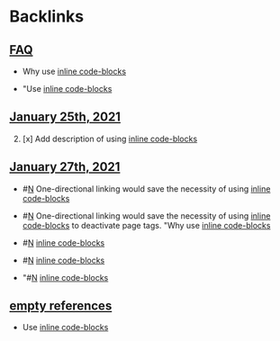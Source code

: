 
# Backlinks
## [FAQ](<FAQ.md>)
- Why use [inline code-blocks](<inline code-blocks.md>)

- "Use [inline code-blocks](<inline code-blocks.md>)

## [January 25th, 2021](<January 25th, 2021.md>)
2. [x] Add description of using [inline code-blocks](<inline code-blocks.md>)

## [January 27th, 2021](<January 27th, 2021.md>)
- #[N](<N.md>) One-directional linking would save the necessity of using [inline code-blocks](<inline code-blocks.md>)

- #[N](<N.md>) One-directional linking would save the necessity of using [inline code-blocks](<inline code-blocks.md>) to deactivate page tags. "Why use [inline code-blocks](<inline code-blocks.md>)

- #[N](<N.md>) [inline code-blocks](<inline code-blocks.md>)

- #[N](<N.md>) [inline code-blocks](<inline code-blocks.md>)

- "#[N](<N.md>) [inline code-blocks](<inline code-blocks.md>)

## [empty references](<empty references.md>)
- Use [inline code-blocks](<inline code-blocks.md>)


